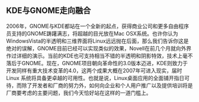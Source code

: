 ## KDE与GNOME走向融合

2006年，GNOME与KDE都站在一个全新的起点，获得商业公司和更多自由程序员支持的GNOME踌躇满志，将超越的目光放在Mac
OSX系统。也许你认为WindowsVista的半透明和三维界面将Linux远远抛在后面，那么我们告诉你这是绝对的误解，GNOME目前已经可以实现类似的效果，Novell在前几个月就向外界作过详细的演示。当前的KDE也可支持相当不错的半透明和阴影特效，技术上毫不落后于GNOME。现在，GNOME项目朝向革命性的3.0版本迈进，KDE则致力于开发同样有重大技术变革的4.0，这两个成果大概在2007年可进入现实，届时Linux
系统将具备更卓越的可用性。也就是说，Linux桌面应用的全面铺开指日可待，而除了开发者和厂商的努力外，如何向企业和个人用户推广以及提供培训将是厂商要考虑的主要问题，我们今天恰好站在这样的一道门槛上。
